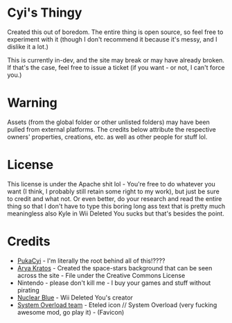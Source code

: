 # Cyi's Thingy
Created this out of boredom. The entire thing is open source, so feel free to experiment with it (though I don't recommend it because it's messy, and I dislike it a lot.)

This is currently in-dev, and the site may break or may have already broken. If that's the case, feel free to issue a ticket (if you want - or not, I can't force you.)

# Warning
Assets (from the global folder or other unlisted folders) may have been pulled from external platforms. The credits below attribute the respective owners' properties, creations, etc. as well as other people for stuff lol.

# License
This license is under the Apache shit lol - You're free to do whatever you want (I think, I probably still retain some right to my work), but just be sure to credit and what not. Or even better, do your research and read the entire thing so that I don't have to type this boring long ass text that is pretty much meaningless also Kyle in Wii Deleted You sucks but that's besides the point.

# Credits
* [PukaCyi](https://twitter.com/PukaCyi) - I'm literally the root behind all of this!????
* [Arya Kratos](https://www.pexels.com/@arya-kratos-14739/) - Created the space-stars background that can be seen across the site - File under the Creative Commons License
* Nintendo - please don't kill me - I buy your games and stuff without pirating 
* [Nuclear Blue](https://twitter.com/NucluearBlue) - Wii Deleted You's creator
* [System Overload team](https://gamebanana.com/mods/477139) - Eteled icon // System Overload (very fucking awesome mod, go play it) - (Favicon)
